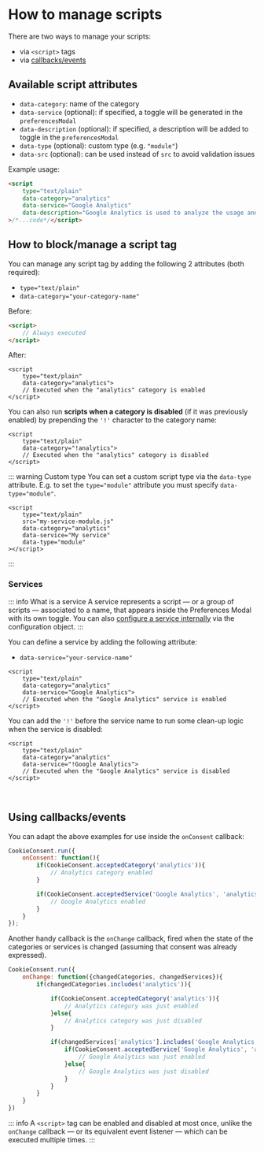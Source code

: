 # How to manage scripts
There are two ways to manage your scripts:

- via `<script>` tags
- via [callbacks/events](/advanced/callbacks-events)

## Available script attributes

* `data-category`: name of the category
* `data-service` (optional): if specified, a toggle will be generated in the `preferencesModal`
* `data-description` (optional): if specified, a description will be added to toggle in the `preferencesModal`
* `data-type` (optional): custom type (e.g. `"module"`)
* `data-src` (optional): can be used instead of `src` to avoid validation issues

Example usage:
```html
<script
    type="text/plain"
    data-category="analytics"
    data-service="Google Analytics"
    data-description="Google Analytics is used to analyze the usage and improve the service."
>/*...code*/</script>
```

## How to block/manage a script tag

You can manage any script tag by adding the following 2 attributes (both required):

- `type="text/plain"`
- `data-category="your-category-name"`

Before:
```html
<script>
    // Always executed
</script>
```

After:
```html{2-3}
<script
    type="text/plain"
    data-category="analytics">
    // Executed when the "analytics" category is enabled
</script>
```

You can also run **scripts when a category is disabled** (if it was previously enabled) by prepending the `'!'` character to the category name:

```html{3}
<script
    type="text/plain"
    data-category="!analytics">
    // Executed when the "analytics" category is disabled
</script>
```

::: warning Custom type
You can set a custom script type via the `data-type` attribute. E.g. to set the `type="module"` attribute you must specify `data-type="module"`.

```html{6}
<script
    type="text/plain"
    src="my-service-module.js"
    data-category="analytics"
    data-service="My service"
    data-type="module"
></script>
```
:::

### Services
::: info What is a service
A service represents a script — or a group of scripts — associated to a name, that appears inside the Preferences Modal with its own toggle. You can also [configure a service internally](/reference/configuration-reference.html#category-services) via the configuration object.
:::

You can define a service by adding the following attribute:
- `data-service="your-service-name"`

```html{4}
<script
    type="text/plain"
    data-category="analytics"
    data-service="Google Analytics">
    // Executed when the "Google Analytics" service is enabled
</script>
```

You can add the `'!'` before the service name to run some clean-up logic when the service is disabled:
```html{4}
<script
    type="text/plain"
    data-category="analytics"
    data-service="!Google Analytics">
    // Executed when the "Google Analytics" service is disabled
</script>
```
<br>

## Using callbacks/events
You can adapt the above examples for use inside the `onConsent` callback:
```javascript
CookieConsent.run({
    onConsent: function(){
        if(CookieConsent.acceptedCategory('analytics')){
            // Analytics category enabled
        }

        if(CookieConsent.acceptedService('Google Analytics', 'analytics')){
            // Google Analytics enabled
        }
    }
});
```

Another handy callback is the `onChange` callback, fired when the state of the categories or services is changed (assuming that consent was already expressed).

```javascript
CookieConsent.run({
    onChange: function({changedCategories, changedServices}){
        if(changedCategories.includes('analytics')){

            if(CookieConsent.acceptedCategory('analytics')){
                // Analytics category was just enabled
            }else{
                // Analytics category was just disabled
            }

            if(changedServices['analytics'].includes('Google Analytics')){
                if(CookieConsent.acceptedService('Google Analytics', 'analytics')){
                    // Google Analytics was just enabled
                }else{
                    // Google Analytics was just disabled
                }
            }
        }
    }
})
```


::: info
A `<script>` tag can be enabled and disabled at most once, unlike the `onChange` callback — or its equivalent event listener — which can be executed multiple times.
:::
